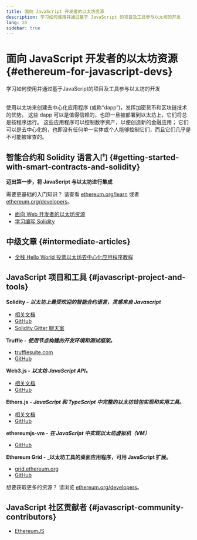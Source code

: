```yaml
---
title: 面向 JavaScript 开发者的以太坊资源
description: 学习如何使用并通过基于 JavaScript 的项目及工具参与以太坊的开发
lang: zh
sidebar: true
---
```


# 面向 JavaScript 开发者的以太坊资源 {#ethereum-for-javascript-devs}

<div class="featured">学习如何使用并通过基于JavaScript的项目及工具参与以太坊的开发</div><br/>

使用以太坊来创建去中心化应用程序 (或称“dapp”)，发挥加密货币和区块链技术的优势。 这些 dapp 可以是值得信赖的，也即一旦被部署到以太坊上，它们将总是按程序运行。 这些应用程序可以控制数字资产，以便创造新的金融应用； 它们可以是去中心化的，也即没有任何单一实体或个人能够控制它们，而且它们几乎是不可能被审查的。

## 智能合约和 Solidity 语言入门 {#getting-started-with-smart-contracts-and-solidity}

**迈出第一步，将 JavaScript 与以太坊进行集成**

需要更基础的入门知识？ 请查看 [ethereum.org/learn](/zh/learn/) 或者 [ethereum.org/developers](/zh/developers/)。

- [面向 Web 开发者的以太坊资源](https://medium.com/@mvmurthy/ethereum-for-web-developers-890be23d1d0c)
- [学习编写 Solidity](https://cryptozombies.io/)

## 中级文章 {#intermediate-articles}

- [全栈 Hello World 投票以太坊去中心化应用程序教程](https://medium.com/@mvmurthy/full-stack-hello-world-voting-ethereum-dapp-tutorial-part-1-40d2d0d807c2)

## JavaScript 项目和工具 {#javascript-project-and-tools}

**Solidity -** **_以太坊上最受欢迎的智能合约语言，灵感来自 Javascript_**

- [相关文档](https://solidity.readthedocs.io)
- [GitHub](https://github.com/ethereum/solidity/)
- [Solidity Gitter 聊天室](https://gitter.im/ethereum/solidity/)

**Truffle -** **_使用节点构建的开发环境和测试框架。_**

- [trufflesuite.com](https://www.trufflesuite.com/)
- [GitHub](https://github.com/trufflesuite/truffle)

**Web3.js -** **_以太坊 JavaScript API。_**

- [相关文档](https://web3js.readthedocs.io/en/1.0/)
- [GitHub](https://github.com/ethereum/web3.js/)

**Ethers.js -** **_JavaScript 和 TypeScript 中完整的以太坊钱包实现和实用工具。_**

- [相关文档](https://docs.ethers.io/ethers.js/html/)
- [GitHub](https://github.com/ethers-io/ethers.js/)

**ethereumjs-vm -** **_在 JavaScript 中实现以太坊虚拟机（VM）_**

- [GitHub](https://github.com/ethereumjs/ethereumjs-vm)

**Ethereum Grid -** **\_以太坊工具的桌面应用程序，可用 JavaScript 扩展。**

- [grid.ethereum.org](https://grid.ethereum.org)
- [GitHub](https://github.com/ethereum/grid)

想要获取更多的资源？ 请浏览 [ethereum.org/developers](/zh/developers/)。

## JavaScript 社区贡献者 {#javascript-community-contributors}

- [EthereumJS](https://ethereumjs.github.io)
